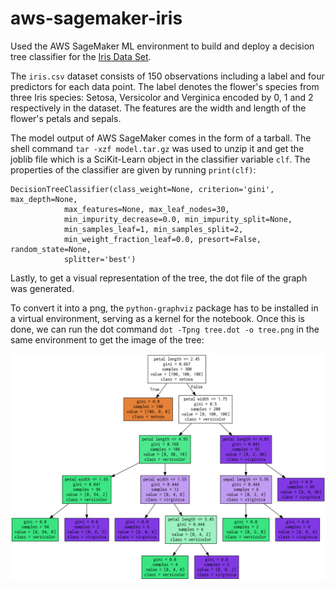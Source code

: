 # aws-sagemaker-iris

Used the AWS SageMaker ML environment to build and deploy a decision tree classifier for the [Iris Data Set](https://en.wikipedia.org/wiki/Iris_flower_data_set). 

The ```iris.csv``` dataset consists of 150 observations including a label and four predictors for each data point. The label denotes the flower's species from three Iris species: Setosa, Versicolor and Verginica encoded by 0, 1 and 2 respectively in the dataset. The features are the width and length of the flower's petals and sepals.

The model output of AWS SageMaker comes in the form of a tarball. The shell command ```tar -xzf model.tar.gz``` was used to unzip it and get the joblib file which is a SciKit-Learn object in the classifier variable ```clf```. The properties of the classifier are given by running ```print(clf)```:

```
DecisionTreeClassifier(class_weight=None, criterion='gini', max_depth=None,
            max_features=None, max_leaf_nodes=30,
            min_impurity_decrease=0.0, min_impurity_split=None,
            min_samples_leaf=1, min_samples_split=2,
            min_weight_fraction_leaf=0.0, presort=False, random_state=None,
            splitter='best')
```

Lastly, to get a visual representation of the tree, the dot file of the graph was generated. 

To convert it into a png, the ```python-graphviz``` package has to be installed in a virtual environment, serving as a kernel for the notebook. Once this is done, we can run the dot command ```dot -Tpng tree.dot -o tree.png``` in the same environment to get the image of the tree:

![](./tree.png)
